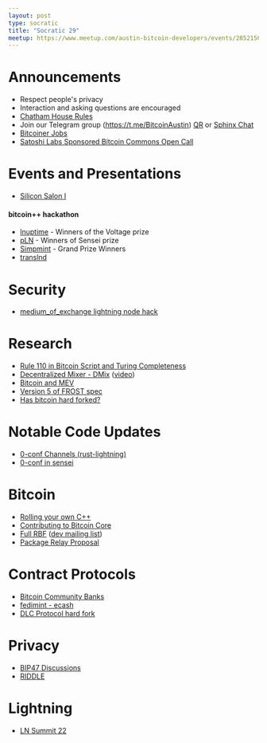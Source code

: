 ```yaml
---
layout: post
type: socratic
title: "Socratic 29"
meetup: https://www.meetup.com/austin-bitcoin-developers/events/285215002/
---
```


# Announcements

- Respect people's privacy
- Interaction and asking questions are encouraged
- [Chatham House Rules](https://www.chathamhouse.org/about-us/chatham-house-rule)
- Join our Telegram group (https://t.me/BitcoinAustin) [QR](../assets/imgs/telegram-group.svg) or [Sphinx Chat](https://tribes.sphinx.chat/t/austintaexasbitcoiners)
- [Bitcoiner Jobs](https://bitcoinerjobs.co/)
- [Satoshi Labs Sponsored Bitcoin Commons Open Call](https://docs.google.com/forms/d/e/1FAIpQLSfwu1WAxjCwoAqUIpsXTS6XYsT5KsAbn80CsRoSoZF8lDdN6g/viewform)

# Events and Presentations
- [Silicon Salon I](https://www.siliconsalon.info/)
  
#### bitcoin++ hackathon 
- [lnuptime](https://lnuptime.com) - Winners of the Voltage prize
- [pLN](https://github.com/BitcoinDevShop/pln) - Winners of Sensei prize
- [Simpmint](https://github.com/justinmoon/minimint#5) - Grand Prize Winners
- [translnd](https://github.com/benthecarman/translnd)


# Security
- [medium_of_exchange lightning node hack](http://www.mediumofexchange.info/)

# Research
- [Rule 110 in Bitcoin Script and Turing Completeness](https://github.com/supertestnet/rule-110-in-bitcoin-script/blob/main/README.md)
- [Decentralized Mixer - DMix](https://github.com/disnocen/dmix2) ([video](https://www.youtube.com/watch?app=desktop&v=Awcf-7G5vn8))
- [Bitcoin and MEV](https://twitter.com/roasbeef/status/1530256839954182144)
- [Version 5 of FROST spec](https://twitter.com/chelseakomlo/status/1531742900299517952)
- [Has bitcoin hard forked?](https://blog.lopp.net/has-bitcoin-ever-hard-forked/)

# Notable Code Updates
- [0-conf Channels (rust-lightning)](https://github.com/lightningdevkit/rust-lightning/pull/1401)
- [0-conf in sensei](https://twitter.com/JohnCantrell97/status/1537302760936378368?s=20&t=xEwBMX1HPFk2NnTeaqwowg)

# Bitcoin
- [Rolling your own C++](https://github.com/bitcoin/bitcoin/pull/22702#issuecomment-1146017151)
- [Contributing to Bitcoin Core](https://unchained.com/blog/contributing-bitcoin-core-patience/)
- [Full RBF](https://github.com/bitcoin/bitcoin/pull/25353)  ([dev mailing list](https://lists.linuxfoundation.org/pipermail/bitcoin-dev/2022-June/020557.html))
- [Package Relay Proposal](https://lists.linuxfoundation.org/pipermail/bitcoin-dev/2022-May/020493.html)

# Contract Protocols
- [Bitcoin Community Banks](https://gist.github.com/ajtowns/dc9a59cf0a200bd1f9e6fb569f76f7a0)
- [fedimint - ecash](https://diyhpl.us/wiki/transcripts/btcpp/2022/fedimint-ecash/)
- [DLC Protocol hard fork](https://github.com/discreetlogcontracts/dlcspecs/pull/163)

# Privacy
- [BIP47 Discussions](https://gist.github.com/RubenSomsen/21c477c90c942acf45f8e8f5c1ad4fae)
- [RIDDLE](https://gist.github.com/AdamISZ/51349418be08be22aa2b4b469e3be92f)

# Lightning 
- [LN Summit 22](https://lists.linuxfoundation.org/pipermail/lightning-dev/2022-June/003600.html)
